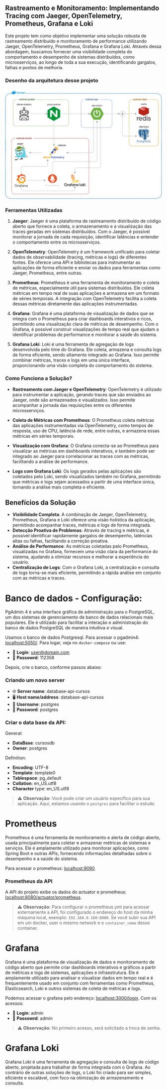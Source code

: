 ## Rastreamento e Monitoramento: Implementando Tracing com Jaeger, OpenTelemetry, Prometheus, Grafana e Loki

Este projeto tem como objetivo implementar uma solução robusta de rastreamento distribuído e monitoramento de performance utilizando Jaeger, OpenTelemetry, Prometheus, Grafana e Grafana Loki. Através dessa abordagem, buscamos fornecer uma visibilidade completa do comportamento e desempenho de sistemas distribuídos, como microsserviços, ao longo de toda a sua execução, identificando gargalos, falhas e pontos de melhoria.

### Desenho da arquitetura desse projeto

![Alt ou título da imagem](doc/arq.png)

### Ferramentas Utilizadas

1. **Jaeger**: Jaeger é uma plataforma de rastreamento distribuído de código aberto que fornece a coleta, o armazenamento e a visualização das traces geradas em sistemas distribuídos. Com o Jaeger, é possível monitorar a jornada de cada requisição, identificar latências e entender o comportamento entre os microsserviços.

2. **OpenTelemetry**: OpenTelemetry é um framework unificado para coletar dados de observabilidade (tracing, métricas e logs) de diferentes fontes. Ele oferece uma API e bibliotecas para instrumentar as aplicações de forma eficiente e enviar os dados para ferramentas como Jaeger, Prometheus, entre outras.

3. **Prometheus**: Prometheus é uma ferramenta de monitoramento e coleta de métricas, especialmente útil para sistemas distribuídos. Ele coleta métricas em tempo real de suas aplicações e armazena em um formato de séries temporais. A integração com OpenTelemetry facilita a coleta dessas métricas diretamente das aplicações instrumentadas.

4. **Grafana**: Grafana é uma plataforma de visualização de dados que se integra com o Prometheus para criar dashboards interativos e ricos, permitindo uma visualização clara de métricas de desempenho. Com o Grafana, é possível construir visualizações de tempo real que ajudam a identificar problemas de performance e monitorar a saúde do sistema.

5. **Grafana Loki**: Loki é uma ferramenta de agregação de logs desenvolvida pelo time do Grafana. Ele coleta, armazena e consulta logs de forma eficiente, sendo altamente integrado ao Grafana. Isso permite combinar métricas, traces e logs em uma única interface, proporcionando uma visão completa do comportamento do sistema.

### Como Funciona a Solução?
* **Rastreamento com Jaeger e OpenTelemetry**: OpenTelemetry é utilizado para instrumentar a aplicação, gerando traces que são enviados ao Jaeger, onde são armazenados e visualizados. Isso permite acompanhar a jornada das requisições entre os diferentes microsserviços.

* **Coleta de Métricas com Prometheus**: O Prometheus coleta métricas das aplicações instrumentadas via OpenTelemetry, como tempos de resposta, uso de CPU, latência de rede, entre outras, e armazena essas métricas em séries temporais.

* **Visualização com Grafana**: O Grafana conecta-se ao Prometheus para visualizar as métricas em dashboards interativos, e também pode ser integrado ao Jaeger para correlacionar as traces com as métricas, facilitando a análise de performance.

* **Logs com Grafana Loki**: Os logs gerados pelas aplicações são coletados pelo Loki, sendo visualizados também no Grafana, permitindo que métricas e logs sejam acessados a partir de uma interface única, tornando a análise mais completa e eficiente.

## Benefícios da Solução

* **Visibilidade Completa**: A combinação de Jaeger, OpenTelemetry, Prometheus, Grafana e Loki oferece uma visão holística da aplicação, permitindo acompanhar traces, métricas e logs de forma integrada.
* **Detecção Proativa de Problemas**: Através de tracing e métricas, é possível identificar rapidamente gargalos de desempenho, latências altas ou falhas, facilitando a correção proativa.
* **Análise de Performance**: As métricas coletadas pelo Prometheus, visualizadas no Grafana, fornecem uma visão clara da performance do sistema, ajudando a otimizar recursos e melhorar a experiência do usuário.
* **Centralização de Logs**: Com o Grafana Loki, a centralização e consulta de logs torna-se mais eficiente, permitindo a rápida análise em conjunto com as métricas e traces.

# Banco de dados - Configuração:

PgAdmin 4 é uma interface gráfica de administração para o PostgreSQL, um dos sistemas de gerenciamento de banco de dados relacionais mais populares. Ele é utilizado para facilitar a interação e administração do banco de dados PostgreSQL de maneira intuitiva e visual.

Usamos o banco de dados Postgresql. Para acessar o pgadmin4: [localhost:5050/](http://localhost:5050/). Para logar, veja no `docker-compose` ou use:

- 👤 **Login**: user@domain.com
- 🔑 **Passowrd**: 112358

Depois, crie o banco, conforme passos abaixo:

### Criando um novo server

- 🌐 **Server name**: database-api-cursos
- 🖥️ **Host name/address**: database-api-cursos
- 👤 **Username**: postgres
- 🔑 **Password**: postgres

### Criar o data base da API:

General:
- **DataBase**: cursosdb
- **Owner**: postgres

Definition:
- **Encoding**: UTF-8
- **Template**: template0
- **Tablespace**: pg_default
- **Collation**: en_US.utf8
- **Character** type: en_US.utf8

> ⚠️ **Observação:** Você pode criar um usuário específico para sua aplicação. Aqui, estamos usando o `postgres` para facilitar o estudo.


# Prometheus

Prometheus é uma ferramenta de monitoramento e alerta de código aberto, usada principalmente para coletar e armazenar métricas de sistemas e serviços. Ele é amplamente utilizado para monitorar aplicações, como Spring Boot e outras APIs, fornecendo informações detalhadas sobre o desempenho e a saúde do sistema.

Para acessar o prometheus: [localhost:9090](http://localhost:9090).

### Prometheus da API

A API do projeto exibe os dados do actuator e prometheus: [localhost:8080/actuator/prometheus](http://localhost:8080/actuator/prometheus).

> ⚠️ **Observação:** Para configurar o prometheus.yml para acessar externamente a API, foi configurado o endereço do host da minha máquina local, exemplo: `192.168.0.160:8080`. Se você subir sua API em um docker, user o mesmo network e o `container_name` desse container. 

# Grafana

Grafana é uma plataforma de visualização de dados e monitoramento de código aberto que permite criar dashboards interativos e gráficos a partir de métricas e logs de sistemas, aplicações e infraestrutura. Ele é amplamente utilizado para analisar e visualizar dados em tempo real e é frequentemente usado em conjunto com ferramentas como Prometheus, Elasticsearch, Loki e outros sistemas de coleta de métricas e logs.

Podemos acessar o grafana pelo endereço: [localhost:3000/login](http://localhost:3000/login). Com os acessos:

- 👤 **Login**: admin
- 🔑 **Passowrd**: admin

> ⚠️ **Observação:** No primeiro acesso, será solicitado a troca de senha.

# Grafana Loki

Grafana Loki é uma ferramenta de agregação e consulta de logs de código aberto, projetada para trabalhar de forma integrada com o Grafana. Ao contrário de outras soluções de logs, o Loki foi criado para ser simples, eficiente e escalável, com foco na otimização de armazenamento e consulta.